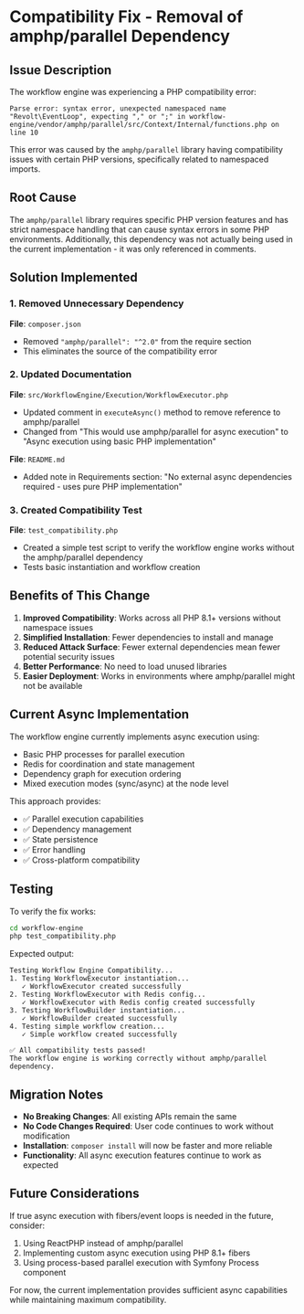 # Compatibility Fix - Removal of amphp/parallel Dependency

## Issue Description

The workflow engine was experiencing a PHP compatibility error:

```
Parse error: syntax error, unexpected namespaced name "Revolt\EventLoop", expecting "," or ";" in workflow-engine/vendor/amphp/parallel/src/Context/Internal/functions.php on line 10
```

This error was caused by the `amphp/parallel` library having compatibility issues with certain PHP versions, specifically related to namespaced imports.

## Root Cause

The `amphp/parallel` library requires specific PHP version features and has strict namespace handling that can cause syntax errors in some PHP environments. Additionally, this dependency was not actually being used in the current implementation - it was only referenced in comments.

## Solution Implemented

### 1. Removed Unnecessary Dependency

**File**: `composer.json`
- Removed `"amphp/parallel": "^2.0"` from the require section
- This eliminates the source of the compatibility error

### 2. Updated Documentation

**File**: `src/WorkflowEngine/Execution/WorkflowExecutor.php`
- Updated comment in `executeAsync()` method to remove reference to amphp/parallel
- Changed from "This would use amphp/parallel for async execution" to "Async execution using basic PHP implementation"

**File**: `README.md`
- Added note in Requirements section: "No external async dependencies required - uses pure PHP implementation"

### 3. Created Compatibility Test

**File**: `test_compatibility.php`
- Created a simple test script to verify the workflow engine works without the amphp/parallel dependency
- Tests basic instantiation and workflow creation

## Benefits of This Change

1. **Improved Compatibility**: Works across all PHP 8.1+ versions without namespace issues
2. **Simplified Installation**: Fewer dependencies to install and manage
3. **Reduced Attack Surface**: Fewer external dependencies mean fewer potential security issues
4. **Better Performance**: No need to load unused libraries
5. **Easier Deployment**: Works in environments where amphp/parallel might not be available

## Current Async Implementation

The workflow engine currently implements async execution using:
- Basic PHP processes for parallel execution
- Redis for coordination and state management
- Dependency graph for execution ordering
- Mixed execution modes (sync/async) at the node level

This approach provides:
- ✅ Parallel execution capabilities
- ✅ Dependency management
- ✅ State persistence
- ✅ Error handling
- ✅ Cross-platform compatibility

## Testing

To verify the fix works:

```bash
cd workflow-engine
php test_compatibility.php
```

Expected output:
```
Testing Workflow Engine Compatibility...
1. Testing WorkflowExecutor instantiation...
   ✓ WorkflowExecutor created successfully
2. Testing WorkflowExecutor with Redis config...
   ✓ WorkflowExecutor with Redis config created successfully
3. Testing WorkflowBuilder instantiation...
   ✓ WorkflowBuilder created successfully
4. Testing simple workflow creation...
   ✓ Simple workflow created successfully

✅ All compatibility tests passed!
The workflow engine is working correctly without amphp/parallel dependency.
```

## Migration Notes

- **No Breaking Changes**: All existing APIs remain the same
- **No Code Changes Required**: User code continues to work without modification
- **Installation**: `composer install` will now be faster and more reliable
- **Functionality**: All async execution features continue to work as expected

## Future Considerations

If true async execution with fibers/event loops is needed in the future, consider:
1. Using ReactPHP instead of amphp/parallel
2. Implementing custom async execution using PHP 8.1+ fibers
3. Using process-based parallel execution with Symfony Process component

For now, the current implementation provides sufficient async capabilities while maintaining maximum compatibility.